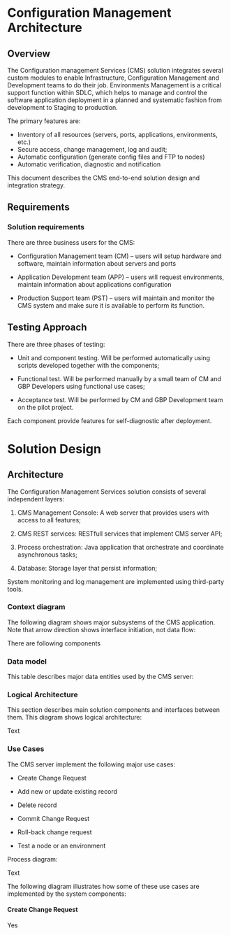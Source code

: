 # Configuration Management Architecture

 <this name="Nielsen" category="Architecture" title="Configuration Management Architecture">
 </this>

## Overview

The Configuration management Services (CMS) solution integrates several custom modules to enable Infrastructure, Configuration Management and Development teams to do their job. 
Environments Management is a critical support function within SDLC, which helps to manage and control the software application deployment in a planned and systematic fashion from development to Staging to production. 

The primary features are:

- Inventory of all resources (servers, ports, applications, environments, etc.)
- Secure access, change management, log and audit;
- Automatic configuration (generate config files and FTP to nodes)
- Automatic verification, diagnostic and notification

This document describes the CMS end-to-end solution design and integration strategy.

## Requirements

### Solution requirements

There are three business users for the CMS: 

- Configuration Management team (CM) – users will setup hardware and software, maintain information about servers and ports

- Application Development team (APP) – users will request environments, maintain information about applications configuration

- Production Support team (PST) – users will maintain and monitor the CMS system and make sure it is available to perform its function.

<interface name="Manage environments" protocol="Web" service="CMS.ViewEnvironment">
  <output name="Dashboard" type="HTML" />
</interface>

## Testing Approach

There are three phases of testing:

- Unit and component testing. Will be performed automatically using scripts developed together with the components;

- Functional test. Will be performed manually by a small team of CM and GBP Developers using functional use cases;

- Acceptance test. Will be performed by CM and GBP Development team on the pilot project.

Each component provide features for self-diagnostic after deployment.

# Solution Design

## Architecture
The Configuration Management Services solution consists of several independent layers:

1. CMS Management Console: A web server that provides users with access to all features;

2. CMS REST services: RESTfull services that implement CMS server API;

3. Process orchestration: Java application that orchestrate and coordinate asynchronous tasks;

4. Database: Storage layer that persist information;

System monitoring and log management are implemented using third-party tools.

### Context diagram

The following diagram shows major subsystems of the CMS application. Note that arrow direction shows interface initiation, not data flow:

 <diagram name="ctx" type="conext">
 </diagram>

There are following components

<component name="CMS">
</component>

<component name="Store">
</component>

<component name="LDAP">
</component>

<component name="Log">
</component>



### Data model

This table describes major data entities used by the CMS server:

### Logical Architecture

This section describes main solution components and interfaces between them. This diagram shows logical architecture:

<diagram name="cmp" type="component">
</diagram>

Text

### Use Cases

The CMS server implement the following major use cases:

- Create Change Request

- Add new or update existing record

- Delete record

- Commit Change Request

- Roll-back change request

- Test a node or an environment


Process diagram:

<diagram name="proc" type="process">
</diagram>

Text

The following diagram illustrates how some of these use cases are implemented by the system components:

#### Create Change Request

<diagram name="sqnc1" type="sequence" call="CMS.CreateCR">
</diagram>


Yes

